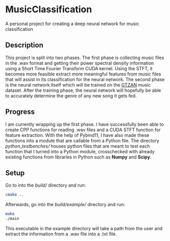# MusicClassification
A personal project for creating a deep neural network for music classification

## Description
This project is split into two phases. The first phase is collecting music files in the .wav format and getting their power spectral density information using a Short Time Fourier Transform CUDA kernel. Using the STFT, it becomes more feasible extract more meaningful features from 
music files that will assist in its classification for the neural network. The second phase is the neural network itself which will be trained on 
the [GTZAN](https://www.kaggle.com/datasets/andradaolteanu/gtzan-dataset-music-genre-classification) music dataset. After the training phase, the 
neural network will hopefully be able to accurately determine the genre of any new song it gets fed. 

## Progress
I am currently wrapping up the first phase. I have successfully been able to create CPP functions for reading .wav files and a CUDA STFT function 
for feature extraction. With the help of Pybind11, I have also made these functions into a module that are callable from a Python file. The directory *python_testbenches/* houses python files that are meant to test each function that I turned into a Python module, crosschecked with 
already existing functions from libraries in Python such as **Numpy** and **Scipy**. 

## Setup

Go to into the *build/* directory and run:

```sh
cmake ..
```

Afterwards, go into the *build/example/* directory and run:

```sh
make
./main
```

This executable in the example directory will take a path from the user and extract the information from a .wav file into a .txt file. 
